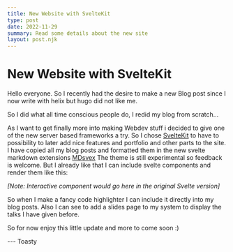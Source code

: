 ```yaml
---
title: New Website with SvelteKit
type: post
date: 2022-11-29
summary: Read some details about the new site
layout: post.njk
---
```


# New Website with SvelteKit

Hello everyone. So I recently had the desire to make a new Blog post since I now write with helix but hugo did not like me.

So I did what all time conscious people do, I redid my blog from scratch... 

As I want to get finally more into making Webdev stuff i decided to give one of the new server based 
frameworks a try. So I chose [SvelteKit](https://kit.svelte.dev) to have to possibility to later add nice features and portfolio and other 
parts to the site. I have copied all my blog posts and formatted them in the new svelte markdown extensions [MDsvex](https://mdsvex.com/)
The theme is still experimental so feedback is welcome. But I already like that I can include svelte components and render them like 
this:

*[Note: Interactive component would go here in the original Svelte version]*

So when I make a fancy code highlighter I can include it directly into my blog posts. Also I can see to add a slides page
to my system to display the talks I have given before.

So for now enjoy this little update and more to come soon :)

--- Toasty